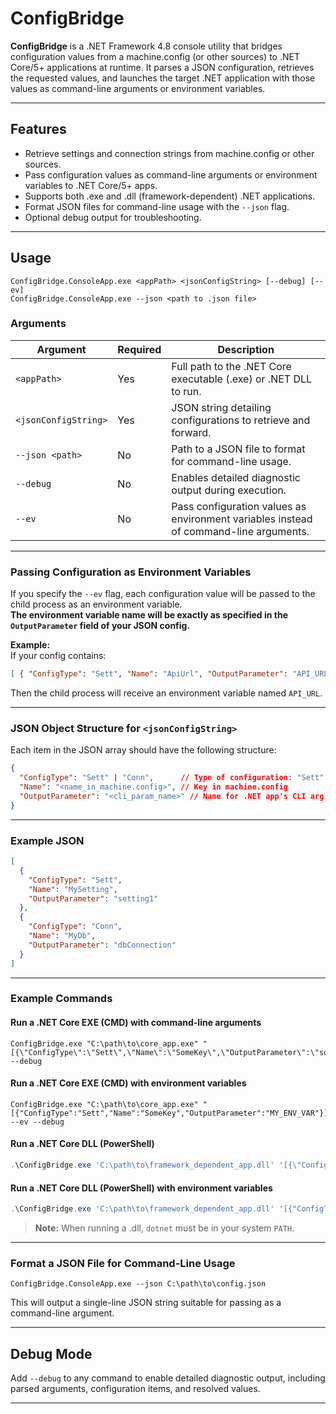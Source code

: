 # ConfigBridge

**ConfigBridge** is a .NET Framework 4.8 console utility that bridges configuration values from a machine.config (or other sources) to .NET Core/5+ applications at runtime. It parses a JSON configuration, retrieves the requested values, and launches the target .NET application with those values as command-line arguments or environment variables.

---

## Features

- Retrieve settings and connection strings from machine.config or other sources.
- Pass configuration values as command-line arguments or environment variables to .NET Core/5+ apps.
- Supports both .exe and .dll (framework-dependent) .NET applications.
- Format JSON files for command-line usage with the `--json` flag.
- Optional debug output for troubleshooting.

---

## Usage


```
ConfigBridge.ConsoleApp.exe <appPath> <jsonConfigString> [--debug] [--ev] 
ConfigBridge.ConsoleApp.exe --json <path to .json file>

```

### Arguments

| Argument                | Required | Description                                                                                      |
|-------------------------|----------|--------------------------------------------------------------------------------------------------|
| `<appPath>`             | Yes      | Full path to the .NET Core executable (.exe) or .NET DLL to run.                                 |
| `<jsonConfigString>`    | Yes      | JSON string detailing configurations to retrieve and forward.                                    |
| `--json <path>`         | No       | Path to a JSON file to format for command-line usage.                                            |
| `--debug`               | No       | Enables detailed diagnostic output during execution.                                             |
| `--ev`                  | No       | Pass configuration values as environment variables instead of command-line arguments.            |

---

### Passing Configuration as Environment Variables

If you specify the `--ev` flag, each configuration value will be passed to the child process as an environment variable.  
**The environment variable name will be exactly as specified in the `OutputParameter` field of your JSON config.**

**Example:**  
If your config contains:
```json
[ { "ConfigType": "Sett", "Name": "ApiUrl", "OutputParameter": "API_URL" } ]
```

Then the child process will receive an environment variable named `API_URL`.

------

### JSON Object Structure for `<jsonConfigString>`

Each item in the JSON array should have the following structure:


```json
{
  "ConfigType": "Sett" | "Conn",      // Type of configuration: "Sett" for AppSetting, "Conn" for ConnectionString
  "Name": "<name_in_machine.config>", // Key in machine.config
  "OutputParameter": "<cli_param_name>" // Name for .NET app's CLI arg or environment variable (e.g., "apiUrl")
}

```

---

### Example JSON


```json
[
  {
    "ConfigType": "Sett",
    "Name": "MySetting",
    "OutputParameter": "setting1"
  },
  {
    "ConfigType": "Conn",
    "Name": "MyDb",
    "OutputParameter": "dbConnection"
  }
]

```

---

### Example Commands

#### Run a .NET Core EXE (CMD) with command-line arguments


```
ConfigBridge.exe "C:\path\to\core_app.exe" "[{\"ConfigType\":\"Sett\",\"Name\":\"SomeKey\",\"OutputParameter\":\"someOutput\"}]" --debug

```

#### Run a .NET Core EXE (CMD) with environment variables

```
ConfigBridge.exe "C:\path\to\core_app.exe" "[{"ConfigType":"Sett","Name":"SomeKey","OutputParameter":"MY_ENV_VAR"}]" --ev --debug
```

#### Run a .NET Core DLL (PowerShell)


```powershell
.\ConfigBridge.exe 'C:\path\to\framework_dependent_app.dll' '[{\"ConfigType\":\"Sett\",\"Name\":\"SomeKey\",\"OutputParameter\":\"someOutput\"}]' --debug

```

#### Run a .NET Core DLL (PowerShell) with environment variables

```powershell
.\ConfigBridge.exe 'C:\path\to\framework_dependent_app.dll' '[{"ConfigType":"Sett","Name":"SomeKey","OutputParameter":"MY_ENV_VAR"}]' --ev --debug
```


> **Note:** When running a .dll, `dotnet` must be in your system `PATH`.

---

### Format a JSON File for Command-Line Usage


```
ConfigBridge.ConsoleApp.exe --json C:\path\to\config.json

```

This will output a single-line JSON string suitable for passing as a command-line argument.

---

## Debug Mode

Add `--debug` to any command to enable detailed diagnostic output, including parsed arguments, configuration items, and resolved values.

---
